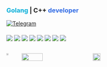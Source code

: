 ### <span style="color:#00ADD8">Golang</span> | С++ <span style="color:#326CE5">developer</span>

[![Telegram](https://img.shields.io/badge/Telegram-@nikoil-0088CC?style=for-the-badge&logo=telegram&logoColor=white)](https://t.me/nikoil)

<div align="left" style="margin:15px 0;line-height:2.5;">
  <img src="https://img.shields.io/badge/Go-00ADD8?style=for-the-badge&logo=go&logoColor=white">
  <img src="https://img.shields.io/badge/Gin-FFFFFF?style=for-the-badge&logo=go&logoColor=00ADD8&color=000000">
  <img src="https://img.shields.io/badge/GORM-FFFFFF?style=for-the-badge&logo=go&logoColor=00ADD8&color=000000">
  <img src="https://img.shields.io/badge/C++-00599C?style=for-the-badge&logo=c%2B%2B&logoColor=white">
  <img src="https://img.shields.io/badge/Python-3776AB?style=for-the-badge&logo=python&logoColor=white">
  <img src="https://img.shields.io/badge/PostgreSQL-4169E1?style=for-the-badge&logo=postgresql&logoColor=white">
  <img src="https://img.shields.io/badge/Redis-DC382D?style=for-the-badge&logo=redis&logoColor=white">
  <img src="https://img.shields.io/badge/TCP/IP-555555?style=for-the-badge&color=blue">
</div>

<div align="left" style="display:flex; flex-wrap:wrap; gap:20px; margin-top:20px;">
  <a href="https://git.io/streak-stats">
    <img src="https://streak-stats.demolab.com?user=iLoveRamona&theme=default&hide_border=true&theme=transparent" width="49%">
  </a>
  <img src="https://github-readme-stats.vercel.app/api/top-langs/?username=iLoveRamona&layout=compact&hide_border=true&theme=transparent&border_radius=8" width="33%">
  <picture>
  <source media="(prefers-color-scheme: dark)" srcset="https://github-readme-activity-graph.vercel.app/graph?username=iLoveRamona&theme=github-dark&hide_border=true&bg_color=0D1117&color=58A6FF&line=1F6FEB&point=388BFD&area=true&area_color=0D419D">
  <source media="(prefers-color-scheme: light)" srcset="https://github-readme-activity-graph.vercel.app/graph?username=iLoveRamona&theme=github-light&hide_border=true&bg_color=FFFFFF&color=0366D6&line=1F6FEB&point=388BFD&area=true&area_color=DBEAFE">
  <img src="https://github-readme-activity-graph.vercel.app/graph?username=iLoveRamona&theme=default&hide_border=true" width="100%">
</picture>
</div>
